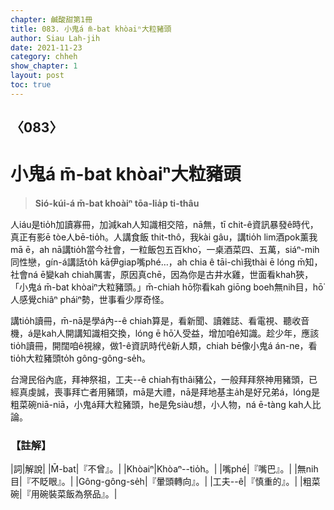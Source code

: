 ```yaml
---
chapter: 鹹酸甜第1冊
title: 083. 小鬼á m̄-bat khòaiⁿ大粒豬頭
author: Siau Lah-jih
date: 2021-11-23
category: chheh
show_chapter: 1
layout: post
toc: true
---
```

  
## 〈083〉
# 小鬼á m̄-bat khòaiⁿ大粒豬頭
>**Sió-kúi-á m̄-bat khoàiⁿ tōa-lia̍p ti-thâu**

人iáu是tio̍h加讀寡冊，加減kah人知識相交陪，nā無，tī chit-ê資訊暴發ê時代，真正有影ē tòe人bē-tio̍h。人講食飯
thit-thô，我kài gâu，講tio̍h lim酒pok薰我mā ē，ah nā講tio̍h當今社會，一粒飯包五百kho͘，一桌酒菜四、五萬，siáⁿ-mih同性戀，gín-á講話to̍h kā伊giap嘴phé…，ah chia ê tāi-chì我thài ē lóng m̄知，社會ná ē變kah chiah厲害，原因真chē，因為你是古井水雞，世面看khah狹，「小鬼á m̄-bat khòaiⁿ大粒豬頭。」m̄-chiah hō͘你看kah giōng boeh無nih目，hō͘人感覺chiâⁿ pháiⁿ勢，世事看少厚奇怪。

講tio̍h讀冊，m̄-nā是學á內--ê chiah算是，看新聞、讀雜誌、看電視、聽收音機，á是kah人開講知識相交換，lóng ē hō͘人受益，增加咱ê知識。趁少年，應該tio̍h讀冊，開闊咱ê視線，做1-ê資訊時代ê新人類，chiah bē像小鬼á án-ne，看tio̍h大粒豬頭to̍h gông-gông-se̍h。

台灣民俗內底，拜神祭祖，工夫--ê chiah有thâi豬公，一般拜拜祭神用豬頭，已經真虔誠，喪事拜亡者用豬頭，mā是大禮，nā是拜地基主a̍h是好兄弟á，lóng是粗菜碗niā-niā，小鬼á拜大粒豬頭，he是免siàu想，小人物，ná ē-tàng kah人比論。



### 【註解】

|詞|解說|
|M̄-bat|『不曾』。|
|Khòaiⁿ|Khòaⁿ--tio̍h。|
|嘴phé|『嘴巴』。|
|無nih目|『不眨眼』。|
|Gông-gông-se̍h|『暈頭轉向』。|
|工夫--ê|『慎重的』。|
|粗菜碗|『用碗裝菜飯為祭品』。|
